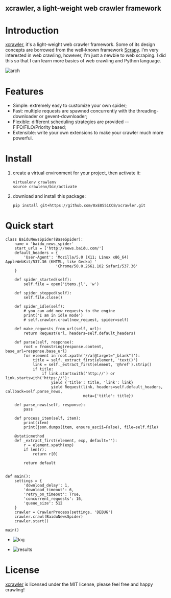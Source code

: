 xcrawler, a light-weight web crawler framework
------------------------

# Introduction
[xcrawler](https://github.com/ChrisLeeGit/xcrawler), it's a light-weight web crawler framework. Some of its design concepts are borrowed from the well-known framework [Scrapy](https://github.com/scrapy).
I'm very interested in web crawling, however, I'm just a newbie to web scraping. I did this so that I can learn more basics of web crawling and Python language.

![arch](http://blog.chriscabin.com/wp-content/uploads/2017/09/xcrawler-arch.png)

# Features
- Simple: extremely easy to customize your own spider;
- Fast: multiple requests are spawned concurrently with the threading-downloader or gevent-downloader;
- Flexible: different scheduling strategies are provided -- FIFO/FILO/Priority based;
- Extensible: write your own extensions to make your crawler much more powerful.

# Install
1. create a virtual environment for your project, then activate it:


    ```
    virtualenv crawlenv
    source crawlenv/bin/activate
    ```

1. download and install this package:

    ```
    pip install git+https://github.com/0xE8551CCB/xcrawler.git
    ```

# Quick start


```
class BaiduNewsSpider(BaseSpider):
    name = 'baidu_news_spider'
    start_urls = ['http://news.baidu.com/']
    default_headers = {
        'User-Agent': 'Mozilla/5.0 (X11; Linux x86_64) AppleWebKit/537.36 (KHTML, like Gecko) '
                      'Chrome/50.0.2661.102 Safari/537.36'
    }

    def spider_started(self):
        self.file = open('items.jl', 'w')

    def spider_stopped(self):
        self.file.close()

    def spider_idle(self):
        # you can add new requests to the engine
        print('I am in idle mode')
        # self.crawler.crawl(new_request, spider=self)

    def make_requests_from_url(self, url):
        return Request(url, headers=self.default_headers)

    def parse(self, response):
        root = fromstring(response.content, base_url=response.base_url)
        for element in root.xpath('//a[@target="_blank"]'):
            title = self._extract_first(element, 'text()')
            link = self._extract_first(element, '@href').strip()
            if title:
                if link.startswith('http://') or link.startswith('https://'):
                    yield {'title': title, 'link': link}
                    yield Request(link, headers=self.default_headers, callback=self.parse_news,
                                  meta={'title': title})

    def parse_news(self, response):
        pass

    def process_item(self, item):
        print(item)
        print(json.dumps(item, ensure_ascii=False), file=self.file)

    @staticmethod
    def _extract_first(element, exp, default=''):
        r = element.xpath(exp)
        if len(r):
            return r[0]

        return default


def main():
    settings = {
        'download_delay': 1,
        'download_timeout': 6,
        'retry_on_timeout': True,
        'concurrent_requests': 16,
        'queue_size': 512
    }
    crawler = CrawlerProcess(settings, 'DEBUG')
    crawler.crawl(BaiduNewsSpider)
    crawler.start()

main()
```

- ![log](http://blog.chriscabin.com/wp-content/uploads/2016/12/working.png)

- ![results](http://blog.chriscabin.com/wp-content/uploads/2016/12/results.png)

# License
[xcrawler](https://github.com/ChrisLeeGit/xcrawler) is licensed under the MIT license, please feel free and happy crawling!

